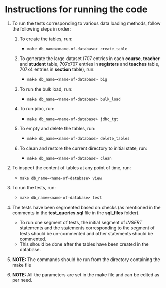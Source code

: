 # Instructions for running the code

1. To run the tests corresponding to various data loading methods, follow the following steps in order:

	1. To create the tables, run: 
		* `make db_name=<name-of-database> create_table`

	1. To generate the large dataset (707 entries in each **course**, **teacher** and **student** table, 707x707 entries in **registers** and **teaches** table, 707x4 entries in **section** table), run: 
		* `make db_name=<name-of-database> big`

	1. To run the bulk load, run:
		* `make db_name=<name-of-database> bulk_load`

	1. To run jdbc, run:
		* `make db_name=<name-of-database> jdbc_tgt`

	1. To empty and delete the tables, run:
		* `make db_name=<name-of-database> delete_tables`

	1. To clean and restore the current directory to initial state, run:
		* `make db_name=<name-of-database> clean`

1. To inspect the content of tables at any point of time, run:
	* `make db_name=<name-of-database> view`

1. To run the tests, run:
	* `make db_name=<name-of-database> test`

1. The tests have been segmented based on checks (as mentioned in the comments in the **test_queries.sql** file in the **sql_files** folder). 
	* To run one segment of tests, the initial segment of *INSERT* statements and the statements corresponding to the segment of tests should be un-commented and other statements should be commented. 
	* This should be done after the tables have been created in the database.  

1. **NOTE:** The commands should be run from the directory containing the make file

1. **NOTE:** All the parameters are set in the make file and can be edited as per need.